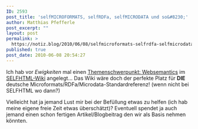 ```yaml
---
ID: 2593
post_title: 'selfMICROFORMATS, selfRDFa, selfMICRODATA und so&#8230;'
author: Matthias Pfefferle
post_excerpt: ""
layout: post
permalink: >
  https://notiz.blog/2010/06/08/selfmicroformats-selfrdfa-selfmicrodata-und-so/
published: true
post_date: 2010-06-08 20:54:27
---
```

<!-- wp:paragraph -->
<p>Ich hab vor <em>Ewigkeiten</em> mal einen <a href="http://wiki.selfhtml.org/wiki/Themen:Websemantics">Themenschwerpunkt: Websemantics</a> im <a href="http://wiki.selfhtml.org/">SELFHTML-Wiki</a> angelegt... Das Wiki wäre doch der perfekte Platz für <strong>DIE</strong> deutsche Microformats/RDFa/Microdata-Standardreferenz! (wenn nicht bei SELFHTML wo dann?)</p>
<!-- /wp:paragraph -->

<!-- wp:paragraph -->
<p>Vielleicht hat ja jemand Lust mir bei der Befüllung etwas zu helfen (ich hab meine eigene freie Zeit etwas überschätzt)? Eventuell spendet ja auch jemand einen schon fertigen Artikel/Blogbeitrag den wir als Basis nehmen könnten.</p>
<!-- /wp:paragraph -->